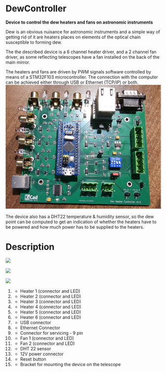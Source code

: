 # DewController
 **Device to control the dew heaters and fans on astronomic instruments**
 
 Dew is an obvious nuisance for astronomic instruments and a simple way of getting rid of it are heaters places on elements of the optical chain susceptible to forming dew.

The the described device is a 6 channel heater driver, and a 2 channel fan driver, as some reflecting telescopes have a fan installed on the back of the main mirror.

The heaters and fans are driven by PWM signals software controlled by means of a STM32F103 microcontroller. The connection with the computer can be achieved either through USB or Ethernet (TCP/IP) or both.
![](_Photos/20230602_054221.jpg)

The device also has a DHT22 temperature & humidity sensor, so the dew point can be computed to get an indication of whether the heaters have to be powered and how much power has to be supplied to the heaters.

# Description
![](_Photos/20231017_225909-labelled.pngk)

![](_Photos/20231018_042801-labelled.png)

![](_Photos/20230621_223318-labelled.png)

1.  - Heater 1 (connector and LED)
2.  - Heater 2 (connector and LED)
3.  - Heater 3 (connector and LED)
4.  - Heater 4 (connector and LED)
5.  - Heater 5 (connector and LED)
6.  - Heater 6 (connector and LED)
7.  - USB connector
8.  - Ethernet Connector
9.  - Connector for servicing - 9 pin
10.  - Fan 1 (connector and LED)
11.  - Fan 2 (connector and LED)
12. - DHT 22 sensor
13. - 12V power connector
14. - Reset button
15. - Bracket for mounting the device on the telescope
